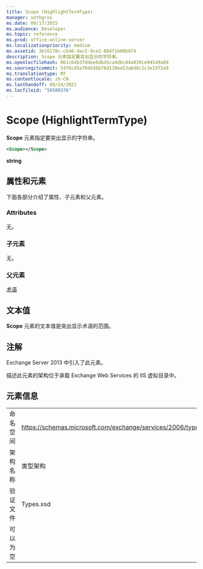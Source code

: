 ```yaml
---
title: Scope (HighlightTermType)
manager: sethgros
ms.date: 09/17/2015
ms.audience: Developer
ms.topic: reference
ms.prod: office-online-server
ms.localizationpriority: medium
ms.assetid: 3b16170c-cb46-4ac5-9ce1-884f1b00b974
description: Scope 元素指定要突出显示的字符串。
ms.openlocfilehash: 061c64b3fddee6db45ca4dbc44a039ce94549a89
ms.sourcegitcommit: 54f6cd5a704b36b76d110ee53a6d6c1c3e15f5a9
ms.translationtype: MT
ms.contentlocale: zh-CN
ms.lasthandoff: 09/24/2021
ms.locfileid: "59509376"
---
```

# <a name="scope-highlighttermtype"></a>Scope (HighlightTermType)

**Scope** 元素指定要突出显示的字符串。 
  
```XML
<Scope></Scope>
```

 **string**
## <a name="attributes-and-elements"></a>属性和元素

下面各部分介绍了属性、子元素和父元素。
  
### <a name="attributes"></a>Attributes

无。
  
### <a name="child-elements"></a>子元素

无。
  
### <a name="parent-elements"></a>父元素

[术语](term.md)
  
## <a name="text-value"></a>文本值

**Scope** 元素的文本值是突出显示术语的范围。 
  
## <a name="remarks"></a>注解

Exchange Server 2013 中引入了此元素。
  
描述此元素的架构位于承载 Exchange Web Services 的 IIS 虚拟目录中。
  
## <a name="element-information"></a>元素信息

|||
|:-----|:-----|
|命名空间  <br/> |https://schemas.microsoft.com/exchange/services/2006/types  <br/> |
|架构名称  <br/> |类型架构  <br/> |
|验证文件  <br/> |Types.xsd  <br/> |
|可以为空  <br/> ||
   

